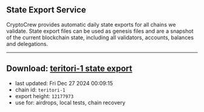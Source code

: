 ## State Export Service
CryptoCrew provides automatic daily state exports for all chains we validate. State export files can be used as genesis files and are a snapshot of the current blockchain state, including all validators, accounts, balances and delegations.

---
**Download: [teritori-1 state export](https://dl-eu2.ccvalidators.com/SERVICE/teritori/teritori-1_export_12177973.json)**
---

- last updated: Fri Dec 27 2024 00:09:15
- chain id: `teritori-1`
- export height: `12177973`
- use for: airdrops, local tests, chain recovery
